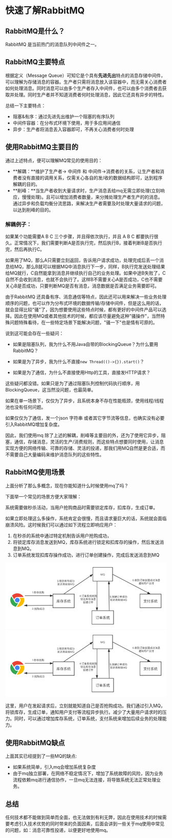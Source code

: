 # 快速了解RabbitMQ 


## RabbitMQ是什么？

RabbitMQ 是当前热门的消息队列中间件之一。

## RabbitMQ主要特点

根据定义（Message Queue）可知它是个具有**先进先出**特点的消息存储中间件，可以理解为存储消息的容器。生产者只需将消息放入该容器中，而无需关心消费者如何处理消息。同时消息可以由多个生产者存入中间件，也可以由多个消费者去获取并处理。同时生产者并不知道消费者何时处理消息，因此它还具有异步的特性。

总结一下主要特点：

- 阻塞&有序：通过先进先出维护一个阻塞的有序队列
- 中间件容器：在分布式环境下使用，用于多应用间通信
- 异步：生产者将消息丢入容器即可，不再关心消费者何时处理

## 使用RabbitMQ主要目的

通过上述特点，便可以理解MQ常见的使用目的：

- **解耦：**维护了生产者-> 中间件  和 中间件->消费者的关系，让生产者和消费者没有直接的调用关系，仅需关心各自的发/收的数据结构即可，达到程序解耦的目的。
- **削峰：**当生产者收到大量请求时，生产消息丢给mq无需立即处理(立刻响应，慢慢处理)。且可以增加消费者数量，来分摊处理生产者生产的的消息。通过异步和负载均衡分流思路，来解决生产者需要及时处理大量请求的问题，以达到削峰的目的。

### 解耦例子：

如果某个功能需要A  B  C 三个步骤，并且得依次执行，并且 A B C 都要执行很久。正常情况下，我们需要判断A是否执行完，然后执行B，接着判断B是否执行完，然后再执行C。

如果用了MQ，那么A只需要立刻返回，告诉用户请求成功，处理完成后丢一个消息给MQ，那么B就可以根据MQ中消息执行下一步，同样，B执行完发送处理结果给MQ就行，C自然能拿到消息并继续执行自己的业务处理。如果中途B失败了，C自然不会收到消息，也就不会执行了。这样B不需要关心A是否成功，C也不需要关心B是否成功，只要判断MQ是否有消息，消息数据是否满足业务需要即可。

由于RabbitMQ 还具备有序、消息通信等特点，因此还可以用来解决一些业务处理顺序的问题，也可以作为分布式环境的数据传输/存储中间件，但是这么用的话，就会显得比较"骚"了，因为想要使用这些特点时候，都有更好的中间件产品可以选择。因此在使用MQ或者其他技术的时候，都应该尽量避免这种"骚操作"，当然特殊问题特殊看待，在一些特定场景下能解决问题，"骚一下"也是情有可原的。



说到这可能会存在一些疑问：

- 如果是阻塞队列，我为什么不用Java自带的BlockingQueue？为什么要用RabbitMQ？

- 如果是为了异步，我为什么不直接`new Thread(()->{}).start()`？

- 如果是为了通信，为什么不直接使用Http的工具，直接发HTTP请求？

这些疑问都没错。如果只是为了通过阻塞队列控制代码执行顺序，用BlockingQueue，这当然没问题，也最简单。

如果在单一场景下，仅仅为了异步，且系统本身不存在性能瓶颈，使用线程/线程池也没有任何问题。

如果仅仅为了通信，发一个json  字符串 或者其它字节流等信息，也确实没有必要引入RabbitMQ增加复杂度。

因此，我们使用mq 除了上述的解耦，削峰等主要目的外，还为了使用它异步，阻塞，通信，存储消息，灵活的生产/消费规则，而这些特点想要同时使用，让消息实现方便的网络传输、可靠的存储、灵活的投递，那我们用MQ自然是更合适，而不需要自己大量编码来维护消息队列的这些特性。



## RabbitMQ使用场景

上面分析了那么多概念，现在你能知道什么时候使用mq了吗？

下面举一个常见的场景方便大家理解：

系统需要做秒杀活动，当用户抢购商品时需要锁定库存，扣库存，生成订单。

如果立即处理这么多操作，系统肯定会很慢，而且请求量巨大的话，系统就会面临崩溃风险。这时候我们可以通过如下流程立即响应用户：

1. 在秒杀的系统中通过特定机制告诉用户抢购成功，
2. 将锁定库存消息发送到MQ，库存系统进行锁定和扣库存的操作，然后发送消息到MQ。
3. 订单系统发现扣库存操作成功，进行订单创建操作，完成后发送消息到MQ

![rabbitMQ秒杀场景](./imgs/rabbitMQ秒杀场景.png)
![rabbitMQ秒杀场景](./imgs/rabbitMQ秒杀场景.png)





这里，用户在发起请求后，立刻就能知道自己是否抢购成功。我们通过引入MQ，将锁库存，生成订单，通知用户支付等流程异步执行。减少了大量用户请求时的压力。同时，可以通过增加库存系统，订单系统，支付系统来增加后续业务的处理能力。



## 使用RabbitMQ缺点

上面其实已经提到了一些MQ的缺点:

- 如果系统简单，引入mq会增加系统复杂度
- 由于mq独立部署，在网络不稳定情况下，增加了系统故障的风险，因为业务流程依赖mq进行通信协作，一旦mq无法连接，将导致系统无法正常处理业务。



## 总结

任何技术都不能做到简单而全面，也无法做到有利无弊，因此在使用技术的时候需要考虑引入技术优势的同时带来的负面因素，后面会讲到一些关于mq使用中常见的问题，如：消息可靠性投递，以便更好地使用mq。